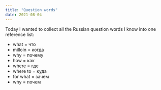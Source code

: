 ```yaml
---
title: "Question words"
date: 2021-08-04
---
```


Today I wanted to collect all the Russian question words I know into one reference list:

* what = что
* milloin = когда
* why = почему
* how = как
* where = где 
* where to = куда
* for what = зачем 
* why = почем

